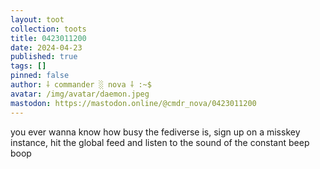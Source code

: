```yaml
---
layout: toot
collection: toots
title: 0423011200
date: 2024-04-23
published: true
tags: []
pinned: false
author: ⸸ commander ░ nova ⸸ :~$
avatar: /img/avatar/daemon.jpeg
mastodon: https://mastodon.online/@cmdr_nova/0423011200
---
```


you ever wanna know how busy the fediverse is, sign up on a misskey instance, hit the global feed and listen to the sound of the constant beep boop
